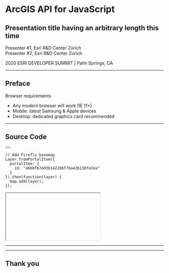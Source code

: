 <!-- .slide: data-background="images/bg-1.png" data-title="add-scene-layer" class="title" -->

# ArcGIS API for JavaScript
## Presentation title having an arbitrary length this time


Presenter #1, Esri R&D Center Zürich \
Presenter #2, Esri R&D Center Zürich

2020 ESRI DEVELOPER SUMMIT​ | Palm Springs, CA

---

<!-- .slide: data-background="images/bg-2.png" -->

## Preface

Browser requirements
- Any _modern_ browser will work (IE 11+)
- Mobile: _latest_ Samsung & Apple devices
- Desktop: dedicated graphics card recommended

---

<!-- .slide: data-background="images/bg-3.png" data-title="slide-where-we-add-firefly-basemap" -->

## Source Code

<div class="two-columns">
  <div class="left-column">

<div class="code-snippet">
<button class="play" id="addFireflyBasemap"></button>
<pre><code class="lang-ts">// Add Firefly basemap
Layer.fromPortalItem({
  portalItem: {
    id: "a66bfb7dd3b14228bf7ba42b138fe2ea"
  }
}).then(function(layer) {
  map.add(layer);
});</code></pre>
</div>


  </div>
  <div class="right-column">
    <iframe data-src="./samples/template/firefly-basemap/" ></iframe>
  </div>
</div>

---

<!-- .slide: data-background="images/bg-survey.png" -->

---

<!-- .slide: data-background="images/bg-2.png" -->

## Thank you


